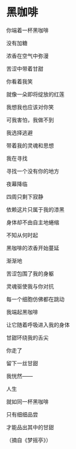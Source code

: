# 黑咖啡

你端着一杯黑咖啡

没有加糖

浓香在空气中弥漫

苦涩中带着甘甜

你看着我笑

就像一朵即将绽放的红莲

我想我也应该对你笑

可我害怕，我做不到

我选择逃避

带着我的灵魂和思想

我在寻找

寻找一个没有你的地方

夜幕降临

四周只剩下寂静

依赖这片只属于我的漆黑

身体却不由自主地蜷缩

不知从何时起

黑咖啡的浓香开始蔓延

渐渐地

苦涩包围了我的身躯

灵魂驱使我与你对抗

每一个细胞仿佛都在跳动

我端起黑咖啡

让它随着呼吸进入我的身体

甘甜环绕我的舌尖

你走了

留下一丝甘甜

我恍然——

人生

就如同一杯黑咖啡

只有细细品尝

才能品出其中的甘甜

（摘自《梦摇亭》）